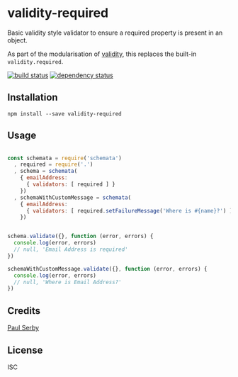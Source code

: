 # validity-required

Basic validity style validator to ensure a required property is present in an object.

As part of the modularisation of [validity](https://github.com/serby/validity), this replaces the built-in `validity.required`.

[![build status](https://secure.travis-ci.org/serby/validity-required.svg)](http://travis-ci.org/serby/validity-required)
[![dependency status](https://david-dm.org/serby/validity-required.svg)](https://david-dm.org/serby/validity-required)

## Installation

```
npm install --save validity-required
```

## Usage

```js

const schemata = require('schemata')
  , required = require('.')
  , schema = schemata(
    { emailAddress:
      { validators: [ required ] }
    })
  , schemaWithCustomMessage = schemata(
    { emailAddress:
      { validators: [ required.setFailureMessage('Where is #{name}?') ] }
    })


schema.validate({}, function (error, errors) {
  console.log(error, errors)
  // null, 'Email Address is required'
})

schemaWithCustomMessage.validate({}, function (error, errors) {
  console.log(error, errors)
  // null, 'Where is Email Address?'
})

```

## Credits
[Paul Serby](https://github.com/serby/)

## License

ISC
